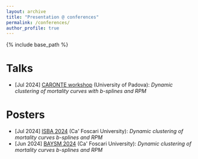 ```yaml
---
layout: archive
title: "Presentation @ conferences"
permalink: /conferences/
author_profile: true
---
```


{% include base_path %}

# Talks
* [Jul 2024] [CARONTE workshop](https://danieledurante.github.io/web/meetings/meeting_CARONTE_2.html) (University of Padova): _Dynamic clustering of mortality curves with b-splines and RPM_

# Posters
* [Jul 2024] [ISBA 2024](https://www.unive.it/web/en/2208/home) (Ca' Foscari University): _Dynamic clustering of mortality curves b-splines and RPM_
* [Jun 2024] [BAYSM 2024](https://events.stat.uconn.edu/BAYSM2024/) (Ca' Foscari University): _Dynamic clustering of mortality curves b-splines and RPM_
